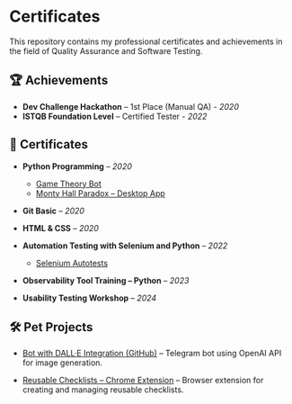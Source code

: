 # Certificates

This repository contains my professional certificates and achievements in the field of Quality Assurance and Software Testing.

## 🏆 Achievements

- **Dev Challenge Hackathon** – 1st Place (Manual QA) - *2020*
- **ISTQB Foundation Level** – Certified Tester - *2022*

## 📄 Certificates

- **Python Programming** – *2020*  
  - [Game Theory Bot](https://github.com/NaStenku/gametheory_bot)  
  - [Monty Hall Paradox – Desktop App](https://github.com/NaStenku/Monty-Hall-paradox)
  
- **Git Basic** – *2020*

- **HTML & CSS** – *2020*

- **Automation Testing with Selenium and Python** – *2022*  
  - [Selenium Autotests](https://github.com/NaStenku/selenium_autotests_python)

- **Observability Tool Training – Python** – *2023*

- **Usability Testing Workshop** – *2024*

## 🛠️ Pet Projects

- [Bot with DALL·E Integration (GitHub)](https://github.com/NaStenku/bot-with-DALL-E-integration) – Telegram bot using OpenAI API for image generation.

- [Reusable Checklists – Chrome Extension](https://chromewebstore.google.com/detail/reusable-checklists/) – Browser extension for creating and managing reusable checklists.

